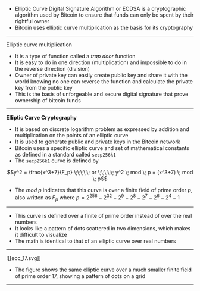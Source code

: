 - Elliptic Curve Digital Signature Algorithm or ECDSA is a cryptographic algorithm used by Bitcoin to ensure that funds can only be spent by their rightful owner
- Bitcoin uses elliptic curve multiplication as the basis for its cryptography
---
Elliptic curve multiplication
- It is a type of function called a *trap door* function
- It is easy to do in one direction (multiplication) and impossible to do in the reverse direction (division)
- Owner of private key can easily create public key and share it with the world knowing no one can reverse the function and calculate the private key from the public key
- This is the basis of unforgeable and secure digital signature that prove ownership of bitcoin funds
---
**Elliptic Curve Cryptography**
- It is based on discrete logarithm problem as expressed by addition and multiplication on the points of an elliptic curve
- It is used to generate public and private keys in the Bitcoin network
- Bitcoin uses a specific elliptic curve and set of mathematical constants as defined in a standard called `secp256k1`
- The `secp256k1` curve is defined by

$$y^2 = \frac{x^3+7}{F_p} \;\;\;\;\; or \;\;\;\;\; y^2 \; mod \; p = (x^3+7) \; mod \; p$$

- The $mod \; p$ indicates that this curve is over a finite field of prime order $p$, also written as $F_p$ where $p = 2^{256} - 2^{32} - 2^9 - 2^8 - 2^7 - 2^6 - 2^4 - 1$
---
- This curve is defined over a finite of prime order instead of over the real numbers
- It looks like a pattern of dots scattered in two dimensions, which makes it difficult to visualize
- The math is identical to that of an elliptic curve over real numbers
---
![[ecc_17.svg]]
- The figure shows the same elliptic curve over a much smaller finite field of prime order 17, showing a pattern of dots on a grid
---
